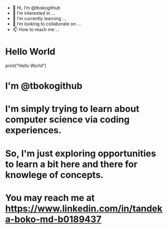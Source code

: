 - 👋 Hi, I’m @tbokogithub
- 👀 I’m interested in ...
- 🌱 I’m currently learning ...
- 💞️ I’m looking to collaborate on ...
- 📫 How to reach me ...

<!---
tbokogithub/tbokogithub is a ✨ special ✨ repository because its `README.md` (this file) appears on your GitHub profile.
You can click the Preview link to take a look at your changes.
--->
# Hello World
print("Hello World")
# I'm @tbokogithub
# I'm simply trying to learn about computer science via coding experiences.
# So, I'm just exploring opportunities to learn a bit here and there for knowlege of concepts.
# You may reach me at https://www.linkedin.com/in/tandeka-boko-md-b0189437
